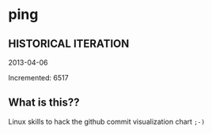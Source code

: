 # ping

## HISTORICAL ITERATION
2013-04-06

Incremented: 6517

## What is this?? 
Linux skills to hack the github commit visualization chart `;-)`
